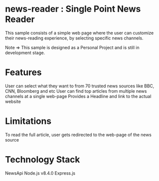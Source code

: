 # news-reader : Single Point News Reader

This sample consists of a simple web page where the user can customize their news-reading experience, by selecting specific news channels.

Note => This sample is designed as a Personal Project and is still in development stage.

# Features

User can select what they want to from 70 trusted news sources like BBC, CNN, Bloomberg and etc
User can find top articles from multiple news channels at a single web-page
Provides a Headline and link to the actual website

# Limitations

To read the full article, user gets redirected to the web-page of the news source

# Technology Stack

NewsApi
Node.js v8.4.0
Express.js


